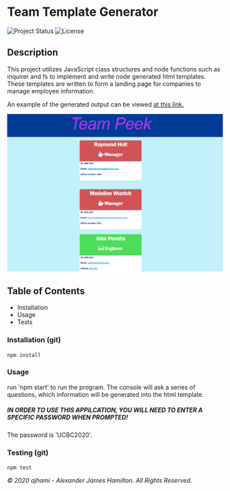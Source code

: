 # Team Template Generator

![Project Status](https://img.shields.io/badge/status-ready-green)
![License](https://img.shields.io/badge/License-mit-blue)

## Description
This project utilizes JavaScript class structures and node functions such as inquirer and fs to implement and write node generated html templates. These templates are written to form a landing page for companies to manage employee information.

An example of the generated output can be viewed [at this link.](https://ajhami.github.io/team_manager/Develop/output/team.html)

![application screenshot](https://github.com/ajhami/team_manager/blob/master/Assets/project_screenshot.PNG)

## Table of Contents
- Installation
- Usage
- Tests

### Installation (git)
```git
npm install
```
### Usage
run 'npm start' to run the program. The console will ask a series of questions, which information will be generated into the html template. 

##### IN ORDER TO USE THIS APPiLCATION, YOU WILL NEED TO ENTER A SPECIFIC PASSWORD WHEN PROMPTED!

The password is 'UCBC2020'.


### Testing (git)
```git
npm test
```

*© 2020 ajhami - Alexander James Hamilton. All Rights Reserved.*

